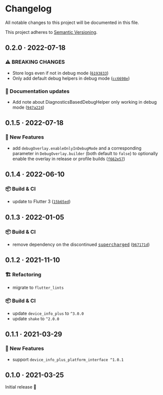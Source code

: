 # Changelog

All notable changes to this project will be documented in this file.

This project adheres to [Semantic Versioning](https://semver.org/spec/v2.0.0.html).

<!-- Template:
## NEW · 2022-xx-xx
### ⚠️ BREAKING CHANGES
### 🎉 New Features
### ⚡ Changes
### 🐛 Bug Fixes
### 📜 Documentation updates
### 🏗️ Refactoring
### 📦 Build & CI
-->

## 0.2.0 · 2022-07-18

### ⚠️ BREAKING CHANGES
* Store logs even if not in debug mode ([`6193833`](https://github.com/JonasWanke/debug_overlay/commit/619383304f15d4771bf2518ff301bca2f925639a))
* Only add default debug helpers in debug mode ([`cc6698e`](https://github.com/JonasWanke/debug_overlay/commit/cc6698e23e290d99a4384fcd8d5eee89a0772e37))

### 📜 Documentation updates
* Add note about DiagnosticsBasedDebugHelper only working in debug mode ([`947a224`](https://github.com/JonasWanke/debug_overlay/commit/947a22477888b79bc0dcd17a572ea3efceaa9fa1))

## 0.1.5 · 2022-07-18

### 🎉 New Features
* add `debugOverlay.enableOnlyInDebugMode` and a corresponding parameter in `DebugOverlay.builder` (both default to `false`) to optionally enable the overlay in release or profile builds ([`f662e57`](https://github.com/JonasWanke/debug_overlay/commit/f662e57289537e002598cbe9872ce6ee3c27b685))

## 0.1.4 · 2022-06-10

### 📦 Build & CI
* update to Flutter 3 ([`15b65ed`](https://github.com/JonasWanke/debug_overlay/commit/15b65edc43ece0850b5c52ba6ef21d5e63086522))

## 0.1.3 · 2022-01-05

### 📦 Build & CI
* remove dependency on the discontinued [<kbd>supercharged</kbd>](https://pub.dev/packages/supercharged) ([`967171d`](https://github.com/JonasWanke/debug_overlay/commit/967171d77d86ec871c380532c94737326430fcc5))

## 0.1.2 · 2021-11-10

### 🏗️ Refactoring
* migrate to `flutter_lints`

### 📦 Build & CI
* update `device_info_plus` to `^3.0.0`
* update `shake` to `^2.0.0`

## 0.1.1 · 2021-03-29

### 🎉 New Features
* support `device_info_plus_platform_interface ^1.0.1`

## 0.1.0 · 2021-03-25

Initial release 🎉
